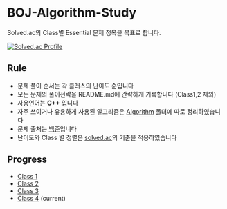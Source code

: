# BOJ-Algorithm-Study
Solved.ac의 Class별 Essential 문제 정복을 목표로 합니다.

[![Solved.ac Profile](http://mazassumnida.wtf/api/v2/generate_badge?boj=ashpurple)](https://solved.ac/ashpurple/)

## Rule
- 문제 풀이 순서는 각 클래스의 난이도 순입니다
- 모든 문제의 풀이전략을 README.md에 간략하게 기록합니다 (Class1,2 제외)
- 사용언어는 <b>C++</b> 입니다
- 자주 쓰이거나 유용하게 사용된 알고리즘은 [Algorithm](https://github.com/ashpurple/BOJ-Algorithm-Study/tree/main/Algorithm) 폴더에 따로 정리하였습니다
- 문제 출처는 [백준](https://www.acmicpc.net/)입니다
- 난이도와 Class 별 정렬은 [solved.ac](https://solved.ac/)의 기준을 적용하였습니다

## Progress
- [Class 1](https://github.com/ashpurple/BOJ-Algorithm-Study/tree/main/Class%201)
- [Class 2](https://github.com/ashpurple/BOJ-Algorithm-Study/tree/main/Class%202)
- [Class 3](https://github.com/ashpurple/BOJ-Algorithm-Study/tree/main/Class%203) 
- [Class 4](https://github.com/ashpurple/BOJ-Algorithm-Study/tree/main/Class%204) (current)
